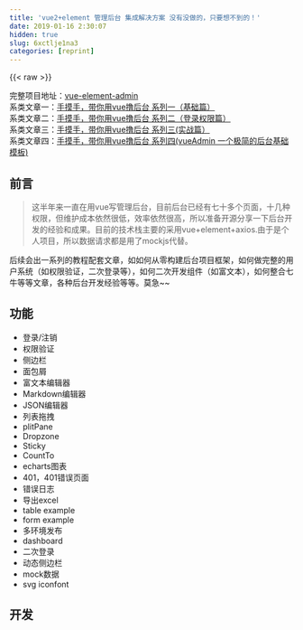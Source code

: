 ```yaml
---
title: 'vue2+element 管理后台 集成解决方案 没有没做的，只要想不到的！' 
date: 2019-01-16 2:30:07
hidden: true
slug: 6xctlje1na3
categories: [reprint]
---
```


{{< raw >}}

                    
<p>完整项目地址：<a href="https://github.com/PanJiaChen/vue-element-admin" rel="nofollow noreferrer" target="_blank">vue-element-admin</a><br>系类文章一：<a href="https://segmentfault.com/a/1190000009275424">手摸手，带你用vue撸后台 系列一（基础篇）</a><br>系类文章二：<a href="https://segmentfault.com/a/1190000009506097" target="_blank">手摸手，带你用vue撸后台 系列二（登录权限篇）</a><br>系类文章三：<a href="https://segmentfault.com/a/1190000009762198">手摸手，带你用vue撸后台 系列三(实战篇）</a><br>系类文章四：<a href="https://segmentfault.com/a/1190000010043013" target="_blank">手摸手，带你用vue撸后台 系列四(vueAdmin 一个极简的后台基础模板)</a></p>
<h2 id="articleHeader0">前言</h2>
<blockquote>这半年来一直在用vue写管理后台，目前后台已经有七十多个页面，十几种权限，但维护成本依然很低，效率依然很高，所以准备开源分享一下后台开发的经验和成果。目前的技术栈主要的采用vue+element+axios.由于是个人项目，所以数据请求都是用了mockjs代替。</blockquote>
<p>后续会出一系列的教程配套文章，如如何从零构建后台项目框架，如何做完整的用户系统（如权限验证，二次登录等），如何二次开发组件（如富文本），如何整合七牛等等文章，各种后台开发经验等等。莫急~~</p>
<h2 id="articleHeader1">功能</h2>
<ul>
<li>登录/注销</li>
<li>权限验证</li>
<li>侧边栏</li>
<li>面包屑</li>
<li>富文本编辑器</li>
<li>Markdown编辑器</li>
<li>JSON编辑器</li>
<li>列表拖拽</li>
<li>plitPane</li>
<li>Dropzone</li>
<li>Sticky</li>
<li>CountTo</li>
<li>echarts图表</li>
<li>401，401错误页面</li>
<li>错误日志</li>
<li>导出excel</li>
<li>table example</li>
<li>form example</li>
<li>多环境发布</li>
<li>dashboard</li>
<li>二次登录</li>
<li>动态侧边栏</li>
<li>mock数据</li>
<li>svg iconfont</li>
</ul>
<h2 id="articleHeader2">开发</h2>
<div class="widget-codetool" style="display:none;">
      <div class="widget-codetool--inner">
      <span class="selectCode code-tool" data-toggle="tooltip" data-placement="top" title="" data-original-title="全选"></span>
      <span type="button" class="copyCode code-tool" data-toggle="tooltip" data-placement="top" data-clipboard-text="    # 克隆项目
    git clone https://github.com/PanJiaChen/vue-element-admin.git

    # 安装依赖
    npm install

    # 本地开发 开启服务
    npm run dev" title="" data-original-title="复制"></span>
      <span type="button" class="saveToNote code-tool" data-toggle="tooltip" data-placement="top" title="" data-original-title="放进笔记"></span>
      </div>
      </div><pre class="bash hljs"><code class="bash">    <span class="hljs-comment"># 克隆项目</span>
    git <span class="hljs-built_in">clone</span> https://github.com/PanJiaChen/vue-element-admin.git

    <span class="hljs-comment"># 安装依赖</span>
    npm install

    <span class="hljs-comment"># 本地开发 开启服务</span>
    npm run dev</code></pre>
<p>浏览器访问 <a href="http://localhost" rel="nofollow noreferrer" target="_blank">http://localhost</a>:9527</p>
<h2 id="articleHeader3">发布</h2>
<div class="widget-codetool" style="display:none;">
      <div class="widget-codetool--inner">
      <span class="selectCode code-tool" data-toggle="tooltip" data-placement="top" title="" data-original-title="全选"></span>
      <span type="button" class="copyCode code-tool" data-toggle="tooltip" data-placement="top" data-clipboard-text="    # 发布测试环境 带webpack ananalyzer
    npm run build:sit-preview

    # 构建生成环境
    npm run build:prod" title="" data-original-title="复制"></span>
      <span type="button" class="saveToNote code-tool" data-toggle="tooltip" data-placement="top" title="" data-original-title="放进笔记"></span>
      </div>
      </div><pre class="bash hljs"><code class="bash">    <span class="hljs-comment"># 发布测试环境 带webpack ananalyzer</span>
    npm run build:sit-preview

    <span class="hljs-comment"># 构建生成环境</span>
    npm run build:prod</code></pre>
<h2 id="articleHeader4">目录结构</h2>
<div class="widget-codetool" style="display:none;">
      <div class="widget-codetool--inner">
      <span class="selectCode code-tool" data-toggle="tooltip" data-placement="top" title="" data-original-title="全选"></span>
      <span type="button" class="copyCode code-tool" data-toggle="tooltip" data-placement="top" data-clipboard-text="├── build                      // 构建相关&nbsp;&nbsp;
├── config                     // 配置相关
├── src                        // 源代码
│&nbsp;&nbsp; ├── api                    // 所以请求
│&nbsp;&nbsp; ├── assets                 // 主题 字体等静态资源
│&nbsp;&nbsp; ├── components             // 全局公用组件
│&nbsp;&nbsp; ├── directive              // 全局指令
│&nbsp;&nbsp; ├── filtres                // 全局filter
│&nbsp;&nbsp; ├── mock                   // mock数据
│&nbsp;&nbsp; ├── router                 // 路由
│&nbsp;&nbsp; ├── store                  // 全局store管理
│&nbsp;&nbsp; ├── styles                 // 全局样式
│&nbsp;&nbsp; ├── utils                  // 全局公用方法
│&nbsp;&nbsp; ├── view                   // view
│&nbsp;&nbsp; ├── App.vue                // 入口页面
│&nbsp;&nbsp; └── main.js                // 入口 加载组件 初始化等
├── static                     // 第三方不打包资源
│&nbsp;&nbsp; ├── jquery
│&nbsp;&nbsp; └── Tinymce                // 富文本
├── .babelrc                   // babel-loader 配置
├── eslintrc.js                // eslint 配置项
├── .gitignore                 // git 忽略项
├── favicon.ico                // favicon图标
├── index.html                 // html模板
└── package.json               // package.json
" title="" data-original-title="复制"></span>
      <span type="button" class="saveToNote code-tool" data-toggle="tooltip" data-placement="top" title="" data-original-title="放进笔记"></span>
      </div>
      </div><pre class="hljs stylus"><code class="shell">├── build                      <span class="hljs-comment">// 构建相关&nbsp;&nbsp;</span>
├── config                     <span class="hljs-comment">// 配置相关</span>
├── src                        <span class="hljs-comment">// 源代码</span>
│&nbsp;&nbsp; ├── api                    <span class="hljs-comment">// 所以请求</span>
│&nbsp;&nbsp; ├── assets                 <span class="hljs-comment">// 主题 字体等静态资源</span>
│&nbsp;&nbsp; ├── components             <span class="hljs-comment">// 全局公用组件</span>
│&nbsp;&nbsp; ├── directive              <span class="hljs-comment">// 全局指令</span>
│&nbsp;&nbsp; ├── filtres                <span class="hljs-comment">// 全局filter</span>
│&nbsp;&nbsp; ├── mock                   <span class="hljs-comment">// mock数据</span>
│&nbsp;&nbsp; ├── router                 <span class="hljs-comment">// 路由</span>
│&nbsp;&nbsp; ├── store                  <span class="hljs-comment">// 全局store管理</span>
│&nbsp;&nbsp; ├── styles                 <span class="hljs-comment">// 全局样式</span>
│&nbsp;&nbsp; ├── utils                  <span class="hljs-comment">// 全局公用方法</span>
│&nbsp;&nbsp; ├── view                   <span class="hljs-comment">// view</span>
│&nbsp;&nbsp; ├── App<span class="hljs-selector-class">.vue</span>                <span class="hljs-comment">// 入口页面</span>
│&nbsp;&nbsp; └── main<span class="hljs-selector-class">.js</span>                <span class="hljs-comment">// 入口 加载组件 初始化等</span>
├── static                     <span class="hljs-comment">// 第三方不打包资源</span>
│&nbsp;&nbsp; ├── jquery
│&nbsp;&nbsp; └── Tinymce                <span class="hljs-comment">// 富文本</span>
├── <span class="hljs-selector-class">.babelrc</span>                   <span class="hljs-comment">// babel-loader 配置</span>
├── eslintrc<span class="hljs-selector-class">.js</span>                <span class="hljs-comment">// eslint 配置项</span>
├── <span class="hljs-selector-class">.gitignore</span>                 <span class="hljs-comment">// git 忽略项</span>
├── favicon<span class="hljs-selector-class">.ico</span>                <span class="hljs-comment">// favicon图标</span>
├── index<span class="hljs-selector-class">.html</span>                 <span class="hljs-comment">// html模板</span>
└── package<span class="hljs-selector-class">.json</span>               <span class="hljs-comment">// package.json</span>
</code></pre>
<h2 id="articleHeader5">状态管理</h2>
<p>后台只有user和app配置相关状态使用vuex存在全局，其它数据都由每个业务页面自己管理。</p>
<h2 id="articleHeader6">效果图</h2>
<h4>两步验证登录 支持微信和qq</h4>
<p><span class="img-wrap"><img data-src="/img/bVMIw0?w=1265&amp;h=574" src="https://static.alili.tech/img/bVMIw0?w=1265&amp;h=574" alt="2login.gif" title="2login.gif" style="cursor: pointer; display: inline;"></span>)</p>
<h4>真正的动态换肤</h4>
<p><span class="img-wrap"><img data-src="/img/bVMIxe?w=1257&amp;h=462" src="https://static.alili.tech/img/bVMIxe?w=1257&amp;h=462" alt="图片描述" title="图片描述" style="cursor: pointer; display: inline;"></span></p>
<h4>拖拽排序</h4>
<p><span class="img-wrap"><img data-src="/img/bVMIxU?w=1080&amp;h=318" src="https://static.alili.tech/img/bVMIxU?w=1080&amp;h=318" alt="clipboard.png" title="clipboard.png" style="cursor: pointer; display: inline;"></span></p>
<h4>上传裁剪头像</h4>
<p><span class="img-wrap"><img data-src="/img/bVMIx9?w=1080&amp;h=429" src="https://static.alili.tech/img/bVMIx9?w=1080&amp;h=429" alt="clipboard.png" title="clipboard.png" style="cursor: pointer; display: inline;"></span></p>
<h4>错误统计</h4>
<p><span class="img-wrap"><img data-src="/img/bVMIye?w=1082&amp;h=564" src="https://static.alili.tech/img/bVMIye?w=1082&amp;h=564" alt="clipboard.png" title="clipboard.png" style="cursor: pointer;"></span></p>
<h4>富文本(整合七牛 打水印等个性化功能)</h4>
<p><span class="img-wrap"><img data-src="/img/bVMIym?w=1009&amp;h=442" src="https://static.alili.tech/img/bVMIym?w=1009&amp;h=442" alt="clipboard.png" title="clipboard.png" style="cursor: pointer;"></span></p>
<h2 id="articleHeader7"><a href="http://panjiachen.github.io/vue-element-admin/" rel="nofollow noreferrer" target="_blank">更多demo</a></h2>
<h3 id="articleHeader8">占坑</h3>
<p><a href="https://segmentfault.com/a/1190000009275424">系类文章一</a></p>

                
{{< /raw >}}

# 版权声明
本文资源来源互联网，仅供学习研究使用，版权归该资源的合法拥有者所有，

本文仅用于学习、研究和交流目的。转载请注明出处、完整链接以及原作者。

原作者若认为本站侵犯了您的版权，请联系我们，我们会立即删除！

## 原文标题
vue2+element 管理后台 集成解决方案 没有没做的，只要想不到的！

## 原文链接
[https://segmentfault.com/a/1190000009188689](https://segmentfault.com/a/1190000009188689)

